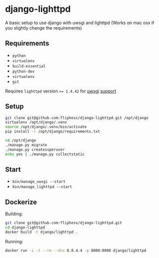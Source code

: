 # django-lighttpd
A basic setup to use django with uwsgi and lighttpd (Works on mac osx if you slightly change the requirements)

## Requirements

* `python`
* `virtualenv`
* `build-essential`
* `python-dev`
* `virtualenv`
* `git`

Requires `lighttpd` version `>= 1.4.42` for [uwsgi](http://uwsgi-docs.readthedocs.io/en/latest/Lighttpd.html) [support](https://redmine.lighttpd.net/projects/lighttpd/wiki/HowToPythonWSGI)

## Setup

```bash
git clone git@github.com:fliphess/django-lighttpd.git /opt/django
virtualenv /opt/django/.venv
source /opt/django/.venv/bin/activate
pip install -r /opt/django/requirements.txt

cd /opt/django
./manage.py migrate
./manage.py createsuperuser
echo yes | ./manage.py collectstatic

```

## Start

* `bin/manage_uwsgi --start`
* `bin/manage_lighttpd --start`

## Dockerize

Building:
```bash
git clone git@github.com:fliphess/django-lighttpd.git
cd django-lighttpd
docker build -t django/lighttpd .
```

Running:
```bash
docker run -i -t --rm --dns 8.8.4.4 -p 8080:8080 django/lighttpd
```
